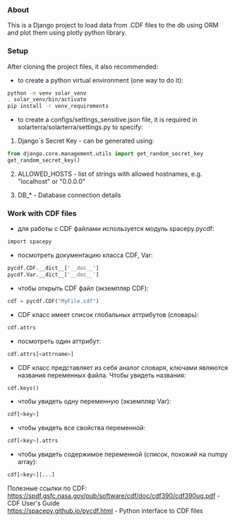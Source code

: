 ### About

This is a Django project to load data from .CDF files to the db using ORM and plot them using plotly python library.

### Setup
After cloning the project files, it also recommended:

- to create a python virtual environment (one way to do it):

```bash
python -m venv solar_venv
. solar_venv/bin/activate
pip install -r venv_requirements
```

- to create a configs/settings_sensitive.json file, it is required in solarterra/solarterra/settings.py to specify:

1. Django`s Secret Key - can be generated using:

```python
from django.core.management.utils import get_random_secret_key  
get_random_secret_key()
```

2. ALLOWED_HOSTS - list of strings with allowed hostnames, e.g. "localhost" or "0.0.0.0"

3. DB_* - Database connection details

### Work with CDF files

- для работы с CDF файлами используется модуль spacepy.pycdf:
```bash
import spacepy
```

- посмотреть документацию класса CDF, Var:
```python
pycdf.CDF.__dict__['__doc__']
pycdf.Var.__dict__['__doc__']
```

- чтобы открыть CDF файл (экземпляр CDF):
```python
cdf = pycdf.CDF("MyFile.cdf")
```

- CDF класс имеет список глобальных аттрибутов (словарь):
```python
cdf.attrs
```

- посмотреть один аттрибут: 
```python
cdf.attrs[<attrname>]
```

- CDF класс представляет из себя аналог словаря, ключами являются названия переменных файла. Чтобы увидеть названия:
```python
cdf.keys()
```

- чтобы увидеть одну переменную (экземпляр Var):
```python
cdf[<key>]
```

- чтобы увидеть все свойства переменной:
```python
cdf[<key>].attrs
```

- чтобы увидеть содержимое переменной (список, похожий на numpy array):
```python
cdf[<key>][...]
```

Полезные ссылки по CDF:<br>
https://spdf.gsfc.nasa.gov/pub/software/cdf/doc/cdf390/cdf390ug.pdf - CDF User's Guide<br>
https://spacepy.github.io/pycdf.html - Python interface to CDF files


